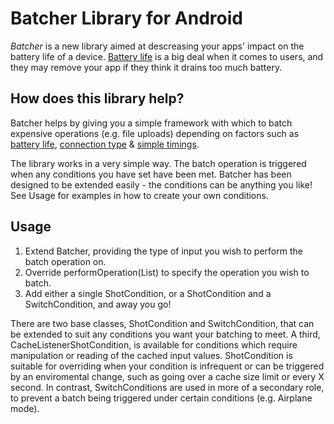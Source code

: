 Batcher Library for Android
====

_Batcher_ is a new library aimed at descreasing your apps' impact on the battery life of a device. [Battery life](http://developer.android.com/training/monitoring-device-state/index.html) is a big deal when it comes to users, and they may  remove your app if they think it drains too much battery. 

How does this library help?
----

Batcher helps by giving you a simple framework with which to batch expensive operations (e.g. file uploads) depending on factors such as [battery life](https://github.com/Espiandev/batcher/blob/master/library/src/com/espian/batcher/HighBatteryCondition.java), [connection type](https://github.com/Espiandev/batcher/blob/master/library/src/com/espian/batcher/BasicWifiCondition.java) & [simple timings](https://github.com/Espiandev/batcher/blob/master/library/src/com/espian/batcher/TimeCondition.java). 

The library works in a very simple way. The batch operation is triggered when any conditions you have set have been met. Batcher has been designed to be extended easily - the conditions can be anything you like! See Usage for examples in how to create your own conditions. 

Usage
----

1. Extend Batcher, providing the type of input you wish to perform the batch operation on.
2. Override performOperation(List<Inputs>) to specify the operation you wish to batch.
3. Add either a single ShotCondition, or a ShotCondition and a SwitchCondition, and away you go!

There are two base classes, ShotCondition and SwitchCondition, that can be extended to suit any conditions you want your batching to meet. A third, CacheListenerShotCondition, is available for conditions which require manipulation or reading of the cached input values. ShotCondition is suitable for overriding when your condition is infrequent or can be triggered by an enviromental change, such as going over a cache size limit or every X second. In contrast, SwitchConditions are used in more of a secondary role, to prevent a batch being triggered under certain conditions (e.g. Airplane mode).
